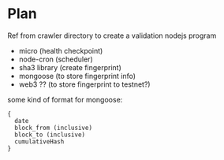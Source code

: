 # Plan

Ref from crawler directory to create a validation nodejs program

- micro (health checkpoint)
- node-cron (scheduler)
- sha3 library (create fingerprint)
- mongoose (to store fingerprint info)
- web3 ?? (to store fingerprint to testnet?)

<!-- If there is a limit, need to think of another way (use block range instead?) -->

some kind of format for mongoose:
```
{
  date
  block_from (inclusive)
  block_to (inclusive)
  cumulativeHash
}
```
